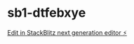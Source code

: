 # sb1-dtfebxye

[Edit in StackBlitz next generation editor ⚡️](https://stackblitz.com/~/github.com/abdelrahmanelsayyad/sb1-dtfebxye)